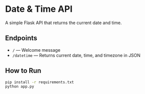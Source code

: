 # Date & Time API

A simple Flask API that returns the current date and time.

## Endpoints

- `/` — Welcome message
- `/datetime` — Returns current date, time, and timezone in JSON

## How to Run

```bash
pip install -r requirements.txt
python app.py
